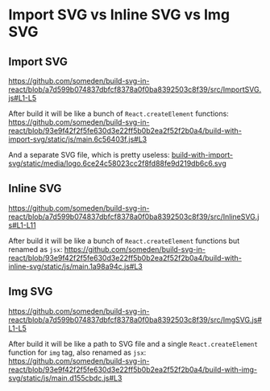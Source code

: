 # Import SVG vs Inline SVG vs Img SVG


## Import SVG

https://github.com/someden/build-svg-in-react/blob/a7d599b074837dbfcf8378a0f0ba8392503c8f39/src/ImportSVG.js#L1-L5

After build it will be like a bunch of `React.createElement` functions:
https://github.com/someden/build-svg-in-react/blob/93e9f42f2f5fe630d3e22ff5b0b2ea2f52f2b0a4/build-with-import-svg/static/js/main.6c56403f.js#L3

And a separate SVG file, which is pretty useless: [build-with-import-svg/static/media/logo.6ce24c58023cc2f8fd88fe9d219db6c6.svg](https://github.com/someden/build-svg-in-react/blob/main/build-with-import-svg/static/media/logo.6ce24c58023cc2f8fd88fe9d219db6c6.svg)


## Inline SVG

https://github.com/someden/build-svg-in-react/blob/a7d599b074837dbfcf8378a0f0ba8392503c8f39/src/InlineSVG.js#L1-L11

After build it will be like a bunch of `React.createElement` functions but renamed as `jsx`:
https://github.com/someden/build-svg-in-react/blob/93e9f42f2f5fe630d3e22ff5b0b2ea2f52f2b0a4/build-with-inline-svg/static/js/main.1a98a94c.js#L3


## Img SVG

https://github.com/someden/build-svg-in-react/blob/a7d599b074837dbfcf8378a0f0ba8392503c8f39/src/ImgSVG.js#L1-L5

After build it will be like a path to SVG file and a single `React.createElement` function for `img` tag, also renamed as `jsx`:
https://github.com/someden/build-svg-in-react/blob/93e9f42f2f5fe630d3e22ff5b0b2ea2f52f2b0a4/build-with-img-svg/static/js/main.d155cbdc.js#L3
